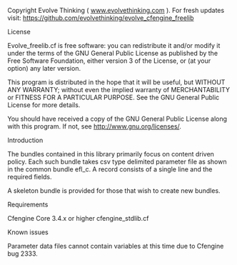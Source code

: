 Copyright Evolve Thinking ( www.evolvethinking.com ).
For fresh updates visit:
https://github.com/evolvethinking/evolve_cfengine_freelib

License

Evolve_freelib.cf is free software: you can redistribute it and/or modify it
under the terms of the GNU General Public License as published by the Free
Software Foundation, either version 3 of the License, or (at your option) any
later version.

This program is distributed in the hope that it will be useful, but WITHOUT ANY
WARRANTY; without even the implied warranty of MERCHANTABILITY or FITNESS FOR A
PARTICULAR PURPOSE.  See the GNU General Public License for more details.

You should have received a copy of the GNU General Public License along with
this program.  If not, see <http://www.gnu.org/licenses/>.

Introduction

The bundles contained in this library primarily focus on content driven
policy.  Each such bundle takes csv type delimited parameter file as shown in
the common bundle efl_c. A record consists of a single line and the required
fields.

A skeleton bundle is provided for those that wish to create new bundles.

Requirements

Cfengine Core 3.4.x or higher
cfengine_stdlib.cf

Known issues

Parameter data files cannot contain variables at this time due to Cfengine bug 2333.
